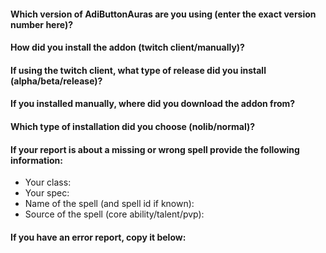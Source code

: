 #### Which version of AdiButtonAuras are you using (enter the exact version number here)?


#### How did you install the addon (twitch client/manually)?


#### If using the twitch client, what type of release did you install (alpha/beta/release)?


#### If you installed manually, where did you download the addon from?


#### Which type of installation did you choose (nolib/normal)?


#### If your report is about a missing or wrong spell provide the following information:
  - Your class:
  - Your spec:
  - Name of the spell (and spell id if known):
  - Source of the spell (core ability/talent/pvp):

#### If you have an error report, copy it below:
